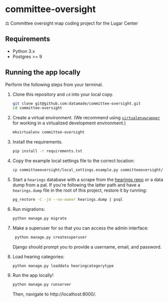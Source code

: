 # committee-oversight
⚖️ Committee oversight map coding project for the Lugar Center

## Requirements

- Python 3.x
- Postgres >= 9

## Running the app locally

Perform the following steps from your terminal.

1. Clone this repository and `cd` into your local copy.

    ```bash
    git clone git@github.com:datamade/committee-oversight.git
    cd committee-oversight
    ```
2. Create a virtual environment. (We recommend using [`virtualenvwrapper`](http://virtualenvwrapper.readthedocs.org/en/latest/install.html) for working in a virtualized development environment.)

    ```bash
    mkvirtualenv committee-oversight
    ```
3. Install the requirements.

    ```bash
    pip install -r requirements.txt
    ```

4. Copy the example local settings file to the correct location:

    ```bash
    cp committeeoversight/local_settings.example.py committeeoversight/local_settings.py
    ```

5. Start a `hearings` database with a scrape from the [hearings repo](https://github.com/datamade/hearings) or a data dump from a pal. If you're following the latter path and have a `hearings.dump` file in the root of this project, restore it by running:

    ```bash
    pg_restore -C -j4 --no-owner hearings.dump | psql
    ```

6. Run migrations:

    ```bash
    python manage.py migrate
    ```

7. Make a superuser for so that you can access the admin interface:

    ```bash
     python manage.py createsuperuser
    ```

    Django should prompt you to provide a username, email, and password.

8. Load hearing categories:

    ```bash
    python manage.py loaddata hearingcategorytype
    ```

9. Run the app locally!

    ```bash
    python manage.py runserver
    ```

    Then, navigate to http://localhost:8000/.
